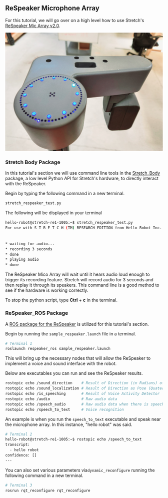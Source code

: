 ## ReSpeaker Microphone Array

For this tutorial, we will go over on a high level how to use Stretch's [ReSpeaker Mic Array v2.0](https://wiki.seeedstudio.com/ReSpeaker_Mic_Array_v2.0/).  



<p align="center">
  <img src="images/respeaker.jpg"/>
</p>


### Stretch Body Package
In this tutorial's section we will use command line tools in the [Stretch_Body](https://github.com/hello-robot/stretch_body) package, a low level Python API for Stretch's hardware, to directly interact with the ReSpeaker.

Begin by typing the following command in a new terminal.

```bash
stretch_respeaker_test.py
```

The following will be displayed in your terminal
```bash
hello-robot@stretch-re1-1005:~$ stretch_respeaker_test.py
For use with S T R E T C H (TM) RESEARCH EDITION from Hello Robot Inc.


* waiting for audio...
* recording 3 seconds
* done
* playing audio
* done

```

The ReSpeaker Mico Array will wait until it hears audio loud enough to trigger its recording feature. Stretch will record audio for 3 seconds and then replay it through its speakers. This command line is a good method to see if the hardware is working correctly.

To stop the python script, type **Ctrl** + **c** in the terminal.

### ReSpeaker_ROS Package

A [ROS package for the ReSpeaker](https://index.ros.org/p/respeaker_ros/#melodic) is utilized for this tutorial's section.

Begin by running the `sample_respeaker.launch` file in a terminal.

```bash
# Terminal 1
roslaunch respeaker_ros sample_respeaker.launch
```
This will bring up the necessary nodes that will allow the ReSpeaker to implement a voice and sound interface with the robot.

Below are executables you can run and see the ReSpeaker results.

```bash
rostopic echo /sound_direction    # Result of Direction (in Radians) of Audio
rostopic echo /sound_localization # Result of Direction as Pose (Quaternion values)
rostopic echo /is_speeching       # Result of Voice Activity Detector
rostopic echo /audio              # Raw audio data
rostopic echo /speech_audio       # Raw audio data when there is speech
rostopic echo /speech_to_text     # Voice recognition
```

An example is when you run the `speech_to_text` executable and speak near the microphone array. In this instance, "hello robot" was said.

```bash
# Terminal 2
hello-robot@stretch-re1-1005:~$ rostopic echo /speech_to_text
transcript:
  - hello robot
confidence: []
---
```

You can also set various parameters via`dynamic_reconfigure` running the following command in a new terminal.

```bash
# Terminal 3
rosrun rqt_reconfigure rqt_reconfigure
```
